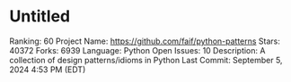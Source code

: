 # Untitled

Ranking: 60
Project Name: https://github.com/faif/python-patterns
Stars: 40372
Forks: 6939
Language: Python
Open Issues: 10
Description: A collection of design patterns/idioms in Python
Last Commit: September 5, 2024 4:53 PM (EDT)